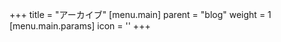 +++
title = "アーカイブ"
[menu.main]
  parent = "blog"
  weight = 1
  [menu.main.params]
    icon = '<i class="fas fa-fw fa-archive"></i>'
+++
